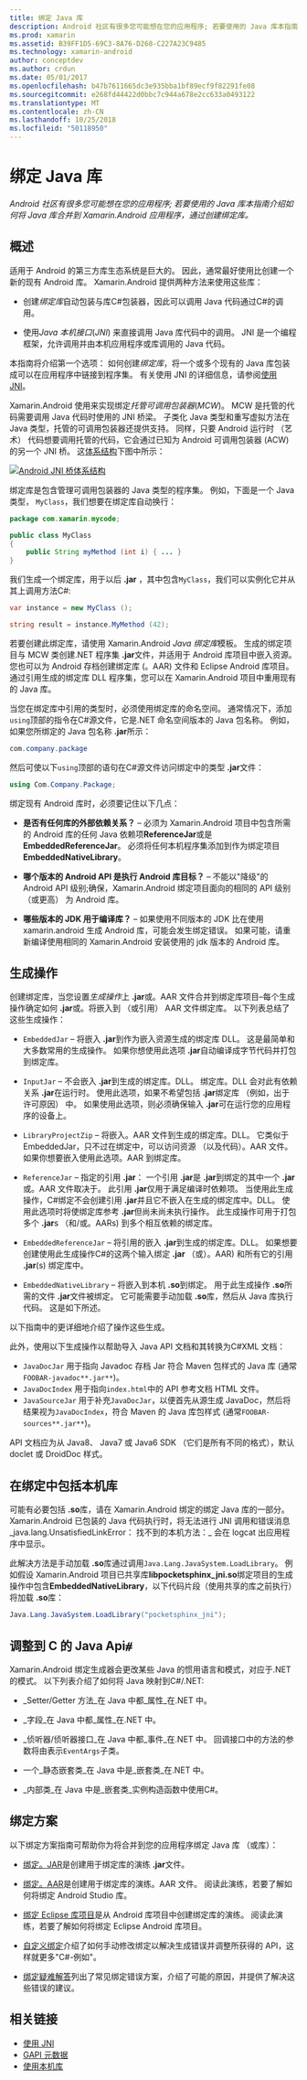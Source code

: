 ```yaml
---
title: 绑定 Java 库
description: Android 社区有很多您可能想在您的应用程序; 若要使用的 Java 库本指南介绍如何将 Java 库合并到 Xamarin.Android 应用程序，通过创建绑定库。
ms.prod: xamarin
ms.assetid: B39FF1D5-69C3-8A76-D268-C227A23C9485
ms.technology: xamarin-android
author: conceptdev
ms.author: crdun
ms.date: 05/01/2017
ms.openlocfilehash: b47b7611665dc3e935bba1bf89ecf9f82291fe08
ms.sourcegitcommit: e268fd44422d0bbc7c944a678e2cc633a0493122
ms.translationtype: MT
ms.contentlocale: zh-CN
ms.lasthandoff: 10/25/2018
ms.locfileid: "50118950"
---
```

# <a name="binding-a-java-library"></a>绑定 Java 库

_Android 社区有很多您可能想在您的应用程序; 若要使用的 Java 库本指南介绍如何将 Java 库合并到 Xamarin.Android 应用程序，通过创建绑定库。_

## <a name="overview"></a>概述

适用于 Android 的第三方库生态系统是巨大的。 因此，通常最好使用比创建一个新的现有 Android 库。 Xamarin.Android 提供两种方法来使用这些库：

-   创建*绑定库*自动包装与库C#包装器，因此可以调用 Java 代码通过C#的调用。

-   使用*Java 本机接口*(*JNI*) 来直接调用 Java 库代码中的调用。 JNI 是一个编程框架，允许调用并由本机应用程序或库调用的 Java 代码。

本指南将介绍第一个选项： 如何创建*绑定库*，将一个或多个现有的 Java 库包装成可以在应用程序中链接到程序集。 有关使用 JNI 的详细信息，请参阅[使用 JNI](~/android/platform/java-integration/working-with-jni.md)。

Xamarin.Android 使用来实现绑定*托管可调用包装器*(*MCW*)。 MCW 是托管的代码需要调用 Java 代码时使用的 JNI 桥梁。 子类化 Java 类型和重写虚拟方法在 Java 类型，托管的可调用包装器还提供支持。 同样，只要 Android 运行时 （艺术） 代码想要调用托管的代码，它会通过已知为 Android 可调用包装器 (ACW) 的另一个 JNI 桥。 这[体系结构](~/android/internals/architecture.md)下图中所示：

[![Android JNI 桥体系结构](images/architecture.png)](images/architecture.png#lightbox)

绑定库是包含管理可调用包装器的 Java 类型的程序集。 例如，下面是一个 Java 类型， `MyClass`，我们想要在绑定库自动换行：

```java
package com.xamarin.mycode;

public class MyClass
{
    public String myMethod (int i) { ... }
}
```

我们生成一个绑定库，用于以后 **.jar** ，其中包含`MyClass`，我们可以实例化它并从其上调用方法C#:

```csharp
var instance = new MyClass ();

string result = instance.MyMethod (42);
```

若要创建此绑定库，请使用 Xamarin.Android *Java 绑定库*模板。 生成的绑定项目与 MCW 类创建.NET 程序集 **.jar**文件，并适用于 Android 库项目中嵌入资源。 您也可以为 Android 存档创建绑定库 (。AAR) 文件和 Eclipse Android 库项目。 通过引用生成的绑定库 DLL 程序集，您可以在 Xamarin.Android 项目中重用现有的 Java 库。

当您在绑定库中引用的类型时，必须使用绑定库的命名空间。 通常情况下，添加`using`顶部的指令在C#源文件，它是.NET 命名空间版本的 Java 包名称。 例如，如果您所绑定的 Java 包名称 **.jar**所示：

```csharp
com.company.package
```

然后可使以下`using`顶部的语句在C#源文件访问绑定中的类型 **.jar**文件：

```csharp
using Com.Company.Package;
```


绑定现有 Android 库时，必须要记住以下几点：

* **是否有任何库的外部依赖关系？** &ndash; 必须为 Xamarin.Android 项目中包含所需的 Android 库的任何 Java 依赖项**ReferenceJar**或是**EmbeddedReferenceJar**。 必须将任何本机程序集添加到作为绑定项目**EmbeddedNativeLibrary**。  

* **哪个版本的 Android API 是执行 Android 库目标？** &ndash; 不能以"降级"的 Android API 级别;确保，Xamarin.Android 绑定项目面向的相同的 API 级别 （或更高） 为 Android 库。

* **哪些版本的 JDK 用于编译库？** &ndash; 如果使用不同版本的 JDK 比在使用 xamarin.android 生成 Android 库，可能会发生绑定错误。 如果可能，请重新编译使用相同的 Xamarin.Android 安装使用的 jdk 版本的 Android 库。


## <a name="build-actions"></a>生成操作

创建绑定库，当您设置*生成操作*上 **.jar**或。AAR 文件合并到绑定库项目&ndash;每个生成操作确定如何 **.jar**或。将嵌入到 （或引用） AAR 文件绑定库。 以下列表总结了这些生成操作：

* `EmbeddedJar` &ndash; 将嵌入 **.jar**到作为嵌入资源生成的绑定库 DLL。 这是最简单和大多数常用的生成操作。 如果你想使用此选项 **.jar**自动编译成字节代码并打包到绑定库。

* `InputJar` &ndash; 不会嵌入 **.jar**到生成的绑定库。DLL。 绑定库。DLL 会对此有依赖关系 **.jar**在运行时。 使用此选项，如果不希望包括 **.jar**绑定库 （例如，出于许可原因） 中。 如果使用此选项，则必须确保输入 **.jar**可在运行您的应用程序的设备上。

* `LibraryProjectZip` &ndash; 将嵌入。AAR 文件到生成的绑定库。DLL。 它类似于 EmbeddedJar，只不过在绑定中，可以访问资源 （以及代码）。AAR 文件。 如果你想要嵌入使用此选项。AAR 到绑定库。

* `ReferenceJar` &ndash; 指定的引用 **.jar**： 一个引用 **.jar**是 **.jar**到绑定的其中一个 **.jar**或。AAR 文件取决于。 此引用 **.jar**仅用于满足编译时依赖项。 当使用此生成操作，C#绑定不会创建引用 **.jar**并且它不嵌入在生成的绑定库中。DLL。 使用此选项时将使绑定库参考 **.jar**但尚未尚未执行操作。 此生成操作可用于打包多个 **.jar**s （和/或。AARs) 到多个相互依赖的绑定库。

* `EmbeddedReferenceJar` &ndash; 将引用的嵌入 **.jar**到生成的绑定库。DLL。 如果想要创建使用此生成操作C#的这两个输入绑定 **.jar** （或）。AAR) 和所有它的引用 **.jar**(s) 绑定库中。

* `EmbeddedNativeLibrary` &ndash; 将嵌入到本机 **.so**到绑定。 用于此生成操作 **.so**所需的文件 **.jar**文件被绑定。 它可能需要手动加载 **.so**库，然后从 Java 库执行代码。 这是如下所述。

以下指南中的更详细地介绍了操作这些生成。

此外，使用以下生成操作以帮助导入 Java API 文档和其转换为C#XML 文档：

* `JavaDocJar` 用于指向 Javadoc 存档 Jar 符合 Maven 包样式的 Java 库 (通常`FOOBAR-javadoc**.jar**`)。
* `JavaDocIndex` 用于指向`index.html`中的 API 参考文档 HTML 文件。
* `JavaSourceJar` 用于补充`JavaDocJar`，以便首先从源生成 JavaDoc，然后将结果视为`JavaDocIndex`，符合 Maven 的 Java 库包样式 (通常`FOOBAR-sources**.jar**`)。

API 文档应为从 Java8、 Java7 或 Java6 SDK （它们是所有不同的格式），默认 doclet 或 DroidDoc 样式。

## <a name="including-a-native-library-in-a-binding"></a>在绑定中包括本机库

可能有必要包括 **.so**库，请在 Xamarin.Android 绑定的绑定 Java 库的一部分。 Xamarin.Android 已包装的 Java 代码执行时，将无法进行 JNI 调用和错误消息_java.lang.UnsatisfiedLinkError： 找不到的本机方法：_ 会在 logcat 出应用程序中显示。

此解决方法是手动加载 **.so**库通过调用`Java.Lang.JavaSystem.LoadLibrary`。 例如假设 Xamarin.Android 项目已共享库**libpocketsphinx_jni.so**绑定项目的生成操作中包含**EmbeddedNativeLibrary**，以下代码片段（使用共享的库之前执行） 将加载 **.so**库：

```csharp
Java.Lang.JavaSystem.LoadLibrary("pocketsphinx_jni");
```

## <a name="adapting-java-apis-to-ceparsl"></a>调整到 C 的 Java Api&eparsl;

Xamarin.Android 绑定生成器会更改某些 Java 的惯用语言和模式，对应于.NET 的模式。 以下列表介绍了如何将 Java 映射到C#/.NET:

-   _Setter/Getter 方法_在 Java 中都_属性_在.NET 中。

-   _字段_在 Java 中都_属性_在.NET 中。

-   _侦听器/侦听器接口_在 Java 中都_事件_在.NET 中。 回调接口中的方法的参数将由表示`EventArgs`子类。

-   一个_静态嵌套类_在 Java 中是_嵌套类_在.NET 中。

-   _内部类_在 Java 中是_嵌套类_实例构造函数中使用C#。



## <a name="binding-scenarios"></a>绑定方案

以下绑定方案指南可帮助你为将合并到您的应用程序绑定 Java 库 （或库）：

-   [绑定。JAR](~/android/platform/binding-java-library/binding-a-jar.md)是创建用于绑定库的演练 **.jar**文件。

-   [绑定。AAR](~/android/platform/binding-java-library/binding-an-aar.md)是创建用于绑定库的演练。AAR 文件。 阅读此演练，若要了解如何将绑定 Android Studio 库。

-   [绑定 Eclipse 库项目](~/android/platform/binding-java-library/binding-a-library-project.md)是从 Android 库项目中创建绑定库的演练。 阅读此演练，若要了解如何将绑定 Eclipse Android 库项目。

-   [自定义绑定](~/android/platform/binding-java-library/customizing-bindings/index.md)介绍了如何手动修改绑定以解决生成错误并调整所获得的 API，这样就更多"C#-例如"。

-   [绑定疑难解答](~/android/platform/binding-java-library/troubleshooting-bindings.md)列出了常见绑定错误方案，介绍了可能的原因，并提供了解决这些错误的建议。


## <a name="related-links"></a>相关链接

- [使用 JNI](~/android/platform/java-integration/working-with-jni.md)
- [GAPI 元数据](http://www.mono-project.com/docs/gui/gtksharp/gapi/#metadata)
- [使用本机库](~/android/platform/native-libraries.md)
